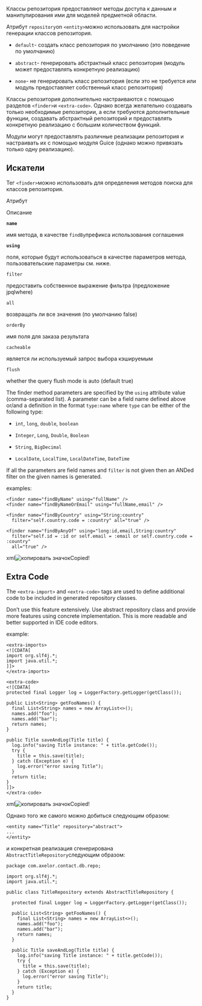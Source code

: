 Классы репозитория предоставляют методы доступа к данным и манипулирования ими для моделей предметной области.

Атрибут `repository`on `<entity>`можно использовать для настройки генерации классов репозитория.

*   `default`\- создать класс репозитория по умолчанию (это поведение по умолчанию)

*   `abstract`\- генерировать абстрактный класс репозитория (модуль может предоставлять конкретную реализацию)

*   `none`\- не генерировать класс репозитория (если это не требуется или модуль предоставляет собственный класс репозитория)


Классы репозитория дополнительно настраиваются с помощью разделов `<finder>`и `<extra-code>`. Однако всегда желательно создавать только необходимые репозитории, а если требуются дополнительные функции, создавать абстрактный репозиторий и предоставлять конкретную реализацию с большим количеством функций.

Модули могут предоставлять различные реализации репозитория и настраивать их с помощью модуля Guice (однако можно привязать только одну реализацию).

[](#finders)Искатели
--------------------

Тег `<finder>`можно использовать для определения методов поиска для классов репозитория.



Атрибут

Описание

**`name`**

имя метода, в качестве `findBy`префикса использования соглашения

**`using`**

поля, которые будут использоваться в качестве параметров метода, пользовательские параметры см. ниже.

`filter`

предоставить собственное выражение фильтра (предложение jpqlwhere)

`all`

возвращать ли все значения (по умолчанию false)

`orderBy`

имя поля для заказа результата

`cacheable`

является ли используемый запрос выбора кэшируемым

`flush`

whether the query flush mode is auto (default true)

The finder method parameters are specified by the `using` attribute value (comma-separated list). A parameter can be a field name defined above or/and a definition in the format `type:name` where `type` can be either of the following type:

*   `int`, `long`, `double`, `boolean`

*   `Integer`, `Long`, `Double`, `Boolean`

*   `String`, `BigDecimal`

*   `LocalDate`, `LocalTime`, `LocalDateTime`, `DateTime`


If all the parameters are field names and `filter` is not given then an ANDed filter on the given names is generated.

examples:

    <finder name="findByName" using="fullName" />
    <finder name="findByNameOrEmail" using="fullName,email" />
    
    <finder name="findByCountry" using="String:country"
      filter="self.country.code = :country" all="true" />
    
    <finder name="findByAnyOf" using="long:id,email,String:country"
      filter="self.id = :id or self.email = :email or self.country.code = :country"
      all="true" />

xml![копировать значок](../../../../_/img/octicons-16.svg#view-clippy)Copied!

[](#extra-code)Extra Code
-------------------------

The `<extra-import>` and `<extra-code>` tags are used to define additional code to be included in generated repository classes.

Don’t use this feature extensively. Use abstract repository class and provide more features using concrete implementation. This is more readable and better supported in IDE code editors.

example:

    <extra-imports>
    <![CDATA[
    import org.slf4j.*;
    import java.util.*;
    ]]>
    </extra-imports>
    
    <extra-code>
    <![CDATA[
    protected final Logger log = LoggerFactory.getLogger(getClass());
    
    public List<String> getFooNames() {
      final List<String> names = new ArrayList<>();
      names.add("foo");
      names.add("bar");
      return names;
    }
    
    public Title saveAndLog(Title title) {
      log.info("saving Title instance: " + title.getCode());
      try {
        title = this.save(title);
      } catch (Exception e) {
        log.error("error saving Title");
      }
      return title;
    }
    ]]>
    </extra-code>

xml![копировать значок](../../../../_/img/octicons-16.svg#view-clippy)Copied!

Однако того же самого можно добиться следующим образом:

    <entity name="Title" repository="abstract">
    ...
    </entity>


и конкретная реализация сгенерирована `AbstractTitleRepository`следующим образом:

    package com.axelor.contact.db.repo;
    
    import org.slf4j.*;
    import java.util.*;
    
    public class TitleRepository extends AbstractTitleRepository {
    
      protected final Logger log = LoggerFactory.getLogger(getClass());
    
      public List<String> getFooNames() {
        final List<String> names = new ArrayList<>();
        names.add("foo");
        names.add("bar");
        return names;
      }
    
      public Title saveAndLog(Title title) {
        log.info("saving Title instance: " + title.getCode());
        try {
          title = this.save(title);
        } catch (Exception e) {
          log.error("error saving Title");
        }
        return title;
      }
    }

